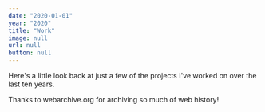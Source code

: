 ```yaml
---
date: "2020-01-01"
year: "2020"
title: "Work"
image: null
url: null
button: null
---
```


Here's a little look back at just a few of the projects I've worked on over the last ten years.

Thanks to webarchive.org for archiving so much of web history!

